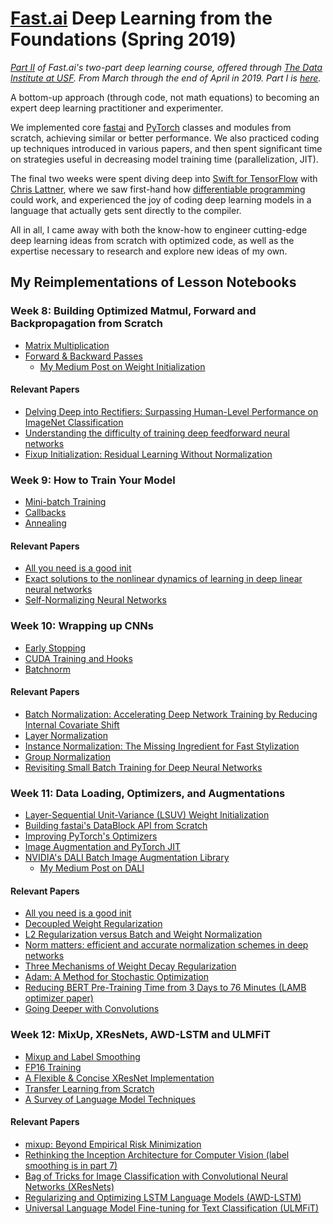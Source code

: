 # [Fast.ai](https://www.usfca.edu/data-institute/certificates/deep-learning-part-two) Deep Learning from the Foundations (Spring 2019)
*[Part II](https://www.youtube.com/watch?v=4u8FxNEDUeg) of Fast.ai's two-part deep learning course, offered through [The Data Institute at USF](https://www.usfca.edu/data-institute). From March through the end of April in 2019. Part I is [here](https://github.com/jamesdellinger/fastai_deep_learning_course_part1_v3).*

A bottom-up approach (through code, not math equations) to becoming an expert deep learning practitioner and experimenter. 

We implemented core [fastai](https://github.com/fastai/fastai) and [PyTorch](https://pytorch.org/docs/stable/index.html) classes and modules from scratch, achieving similar or better performance. We also practiced coding up techniques introduced in various papers, and then spent significant time on strategies useful in decreasing model training time (parallelization, JIT).

The final two weeks were spent diving deep into [Swift for TensorFlow](https://www.tensorflow.org/swift) with [Chris Lattner](http://www.nondot.org/sabre/), where we saw first-hand how [differentiable programming](https://medium.com/@karpathy/software-2-0-a64152b37c35) could work, and experienced the joy of coding deep learning models in a language that actually gets sent directly to the compiler.

All in all, I came away with both the know-how to engineer cutting-edge deep learning ideas from scratch with optimized code, as well as the expertise necessary to research and explore new ideas of my own.

## My Reimplementations of Lesson Notebooks
### Week 8: Building Optimized Matmul, Forward and Backpropagation from Scratch
* [Matrix Multiplication](http://nbviewer.jupyter.org/github/jamesdellinger/fastai_deep_learning_course_part2_v3/blob/master/01_matmul_my_reimplementation.ipynb?flush_cache=true)
* [Forward & Backward Passes](http://nbviewer.jupyter.org/github/jamesdellinger/fastai_deep_learning_course_part2_v3/blob/master/02_fully_connected_my_reimplementation.ipynb?flush_cache=true)
    * [My Medium Post on Weight Initialization](https://towardsdatascience.com/weight-initialization-in-neural-networks-a-journey-from-the-basics-to-kaiming-954fb9b47c79)    
#### Relevant Papers
* [Delving Deep into Rectifiers: Surpassing Human-Level Performance on ImageNet Classification](https://arxiv.org/abs/1502.01852)
* [Understanding the difficulty of training deep feedforward neural networks](http://proceedings.mlr.press/v9/glorot10a.html)
* [Fixup Initialization: Residual Learning Without Normalization](https://arxiv.org/abs/1901.09321)

### Week 9: How to Train Your Model
* [Mini-batch Training](http://nbviewer.jupyter.org/github/jamesdellinger/fastai_deep_learning_course_part2_v3/blob/master/03_minibatch_training_my_reimplementation.ipynb?flush_cache=true)
* [Callbacks](http://nbviewer.jupyter.org/github/jamesdellinger/fastai_deep_learning_course_part2_v3/blob/master/04_callbacks_my_reimplementation.ipynb?flush_cache=true)
* [Annealing](http://nbviewer.jupyter.org/github/jamesdellinger/fastai_deep_learning_course_part2_v3/blob/master/05_anneal_my_reimplementation.ipynb?flush_cache=true)
#### Relevant Papers
* [All you need is a good init](https://arxiv.org/abs/1511.06422)
* [Exact solutions to the nonlinear dynamics of learning in deep linear neural networks](https://arxiv.org/abs/1312.6120)
* [Self-Normalizing Neural Networks](https://arxiv.org/abs/1706.02515)

### Week 10: Wrapping up CNNs
* [Early Stopping](http://nbviewer.jupyter.org/github/jamesdellinger/fastai_deep_learning_course_part2_v3/blob/master/05b_early_stopping_my_reimplementation.ipynb?flush_cache=true)
* [CUDA Training and Hooks](http://nbviewer.jupyter.org/github/jamesdellinger/fastai_deep_learning_course_part2_v3/blob/master/06_cuda_cnn_hooks_init_my_reimplementation.ipynb?flush_cache=true)
* [Batchnorm](http://nbviewer.jupyter.org/github/jamesdellinger/fastai_deep_learning_course_part2_v3/blob/master/07_batchnorm_my_reimplementation.ipynb?flush_cache=true)
#### Relevant Papers
* [Batch Normalization: Accelerating Deep Network Training by Reducing Internal Covariate Shift](https://arxiv.org/abs/1502.03167)
* [Layer Normalization](https://arxiv.org/abs/1607.06450)
* [Instance Normalization: The Missing Ingredient for Fast Stylization](https://arxiv.org/abs/1607.08022)
* [Group Normalization](https://arxiv.org/abs/1803.08494)
* [Revisiting Small Batch Training for Deep Neural Networks](https://arxiv.org/abs/1804.07612)

### Week 11: Data Loading, Optimizers, and Augmentations 
* [Layer-Sequential Unit-Variance (LSUV) Weight Initialization](http://nbviewer.jupyter.org/github/jamesdellinger/fastai_deep_learning_course_part2_v3/blob/master/07a_lsuv_my_reimplementation.ipynb?flush_cache=true)
* [Building fastai's DataBlock API from Scratch](http://nbviewer.jupyter.org/github/jamesdellinger/fastai_deep_learning_course_part2_v3/blob/master/08_data_block_my_reimplementation.ipynb?flush_cache=true)
* [Improving PyTorch's Optimizers](http://nbviewer.jupyter.org/github/jamesdellinger/fastai_deep_learning_course_part2_v3/blob/master/09_optimizers_my_reimplementation.ipynb?flush_cache=true)
* [Image Augmentation and PyTorch JIT](http://nbviewer.jupyter.org/github/jamesdellinger/fastai_deep_learning_course_part2_v3/blob/master/10_augmentation_my_reimplementation.ipynb?flush_cache=true)
* [NVIDIA's DALI Batch Image Augmentation Library](http://nbviewer.jupyter.org/github/jamesdellinger/fastai_deep_learning_course_part2_v3/blob/master/Diving_into_DALI.ipynb?flush_cache=true)
    * [My Medium Post on DALI](https://towardsdatascience.com/diving-into-dali-1c30c28731c0) 
#### Relevant Papers
* [All you need is a good init](https://arxiv.org/abs/1511.06422)
* [Decoupled Weight Regularization](https://arxiv.org/abs/1711.05101.pdf)
* [L2 Regularization versus Batch and Weight Normalization](https://arxiv.org/abs/1706.05350)
* [Norm matters: efficient and accurate normalization schemes in deep networks](https://arxiv.org/abs/1803.01814)
* [Three Mechanisms of Weight Decay Regularization](https://arxiv.org/abs/1810.12281)
* [Adam: A Method for Stochastic Optimization](https://arxiv.org/abs/1412.6980)
* [Reducing BERT Pre-Training Time from 3 Days to 76 Minutes (LAMB optimizer paper)](https://arxiv.org/abs/1904.00962)
* [Going Deeper with Convolutions](https://arxiv.org/abs/1409.4842)

### Week 12: MixUp, XResNets, AWD-LSTM and ULMFiT
* [Mixup and Label Smoothing](http://nbviewer.jupyter.org/github/jamesdellinger/fastai_deep_learning_course_part2_v3/blob/master/10b_mixup_label_smoothing_my_reimplementation.ipynb?flush_cache=true)
* [FP16 Training](http://nbviewer.jupyter.org/github/jamesdellinger/fastai_deep_learning_course_part2_v3/blob/master/10c_fp16_my_reimplementation.ipynb?flush_cache=true)
* [A Flexible & Concise XResNet Implementation](http://nbviewer.jupyter.org/github/jamesdellinger/fastai_deep_learning_course_part2_v3/blob/master/11_train_imagenette_my_reimplementation.ipynb?flush_cache=true)
* [Transfer Learning from Scratch](http://nbviewer.jupyter.org/github/jamesdellinger/fastai_deep_learning_course_part2_v3/blob/master/11a_transfer_learning_my_reimplementation.ipynb?flush_cache=true)
* [A Survey of Language Model Techniques](http://nbviewer.jupyter.org/github/jamesdellinger/fastai_deep_learning_course_part2_v3/blob/master/12_text_my_reimplementation.ipynb?flush_cache=true)
#### Relevant Papers
* [mixup: Beyond Empirical Risk Minimization](https://arxiv.org/abs/1710.09412)
* [Rethinking the Inception Architecture for Computer Vision (label smoothing is in part 7)](https://arxiv.org/abs/1512.00567)
* [Bag of Tricks for Image Classification with Convolutional Neural Networks (XResNets)](https://arxiv.org/abs/1812.01187)
* [Regularizing and Optimizing LSTM Language Models (AWD-LSTM)](https://arxiv.org/abs/1708.02182)
* [Universal Language Model Fine-tuning for Text Classification (ULMFiT)](https://arxiv.org/abs/1801.06146)

<!-- ## USF Completion Certificate
[<img src="https://github.com/jamesdellinger/fastai_deep_learning_course_part2_v3/blob/master/deep-learning-part-2-spring-2019.png" height="150"><br>Verify at Open Badge](https://openbadgepassport.com/app/badge/info/112423)

## Dependencies
* [requirements.txt](https://github.com/jamesdellinger/fastai_deep_learning_course_part2_v3/blob/master/requirements.txt)
* [environment.yml](https://github.com/jamesdellinger/fastai_deep_learning_course_part2_v3/blob/master/quadcopter_project.yml) -->